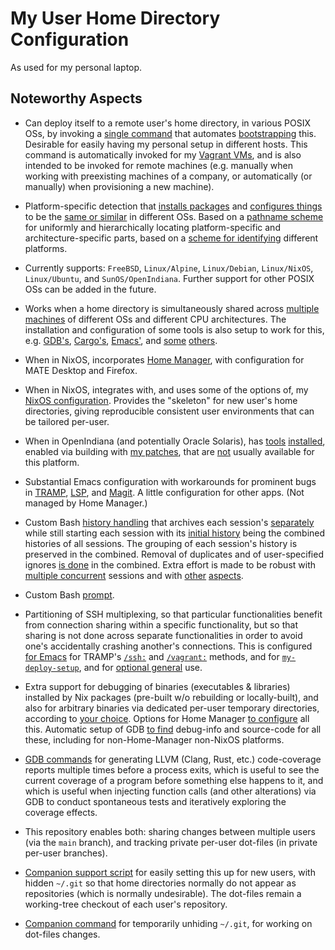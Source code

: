 # My User Home Directory Configuration

As used for my personal laptop.

## Noteworthy Aspects

- Can deploy itself to a remote user's home directory, in various POSIX OSs, by invoking a [single command](https://github.com/DerickEddington/dotfiles/blob/main/.local/bin/my-deploy-setup) that automates [bootstrapping](https://github.com/DerickEddington/dotfiles/tree/main/.local/share/my/deploy-setup/bootstrap) this.  Desirable for easily having my personal setup in different hosts.  This command is automatically invoked for my [Vagrant VMs](https://github.com/DerickEddington/dotfiles/blob/4d4f8663f81fdad2db72266a3a3b7ecf602e21e9/.local/share/my/platform/Vagrantfile#L22), and is also intended to be invoked for remote machines (e.g. manually when working with preexisting machines of a company, or automatically (or manually) when provisioning a new machine).

- Platform-specific detection that [installs packages](https://github.com/DerickEddington/dotfiles/blob/main/.local/bin/my-install-desired-packages) and [configures things](https://github.com/DerickEddington/dotfiles/tree/main/.config/my/deploy-setup/hooks) to be the [same or similar](https://github.com/DerickEddington/dotfiles/blob/main/.config/my/platform/config.bash) in different OSs.  Based on a [pathname scheme](https://github.com/DerickEddington/dotfiles/tree/main/.local/share/my/platform) for uniformly and hierarchically locating platform-specific and architecture-specific parts, based on a [scheme for identifying](https://github.com/DerickEddington/dotfiles/blob/4d4f8663f81fdad2db72266a3a3b7ecf602e21e9/.local/share/my/sh/helpers.sh#L309) different platforms.

- Currently supports: `FreeBSD`, `Linux/Alpine`, `Linux/Debian`, `Linux/NixOS`, `Linux/Ubuntu`,
  and `SunOS/OpenIndiana`.  Further support for other POSIX OSs can be added in the future.

- Works when a home directory is simultaneously shared across [multiple machines](https://github.com/DerickEddington/dotfiles/blob/4d4f8663f81fdad2db72266a3a3b7ecf602e21e9/.config/my/env/profile.sh#L112) of different OSs and different CPU architectures.  The installation and configuration of some tools is also setup to work for this, e.g.   [GDB's](https://github.com/DerickEddington/dotfiles/blob/4d4f8663f81fdad2db72266a3a3b7ecf602e21e9/.config/gdb/my/platform.py#L51), [Cargo's](https://github.com/DerickEddington/dotfiles/blob/4d4f8663f81fdad2db72266a3a3b7ecf602e21e9/.config/my/env/profile.sh#L185),
[Emacs'](https://github.com/DerickEddington/dotfiles/blob/4d4f8663f81fdad2db72266a3a3b7ecf602e21e9/.config/emacs/my/early-init.el#L25), and [some](https://github.com/DerickEddington/dotfiles/blob/4d4f8663f81fdad2db72266a3a3b7ecf602e21e9/.local/share/my/platform/packages.bash#L450) [others](https://github.com/DerickEddington/dotfiles/blob/4d4f8663f81fdad2db72266a3a3b7ecf602e21e9/.local/share/my/platform/packages.bash#L579).

- When in NixOS, incorporates [Home
  Manager](https://github.com/nix-community/home-manager), with configuration
  for MATE Desktop and Firefox.

- When in NixOS, integrates with, and uses some of the options of, my [NixOS
  configuration](https://github.com/DerickEddington/nixos-config).  Provides the
  "skeleton" for new user's home directories, giving reproducible consistent
  user environments that can be tailored per-user.

- When in OpenIndiana (and potentially Oracle Solaris), has [tools](https://github.com/DerickEddington/dotfiles/blob/4d4f8663f81fdad2db72266a3a3b7ecf602e21e9/.config/my/platform/config.bash#L60-L61) [installed](https://github.com/DerickEddington/dotfiles/blob/4d4f8663f81fdad2db72266a3a3b7ecf602e21e9/.local/share/my/platform/packages.bash#L443), enabled via building with [my patches](https://github.com/DerickEddington/dotfiles/tree/main/.local/share/my/platform/SunOS/OpenIndiana), that are [not](http://pkg.openindiana.org/hipster/en/index.shtml) usually available for this platform.

- Substantial Emacs configuration with workarounds for prominent bugs in [TRAMP](https://github.com/DerickEddington/dotfiles/blob/4d4f8663f81fdad2db72266a3a3b7ecf602e21e9/.config/emacs/my/init/tramp.el#L28-L29), [LSP](https://github.com/DerickEddington/dotfiles/blob/4d4f8663f81fdad2db72266a3a3b7ecf602e21e9/.config/emacs/my/init/lsp.el#L16-L28), and [Magit](https://github.com/DerickEddington/dotfiles/blob/4d4f8663f81fdad2db72266a3a3b7ecf602e21e9/.config/emacs/my/init/magit.el#L22-L23).
  A little configuration for other apps.  (Not managed by Home Manager.)

- Custom Bash [history handling](https://github.com/DerickEddington/dotfiles/tree/main/.config/my/bash/interactive/history) that archives each session's [separately](https://github.com/DerickEddington/dotfiles/blob/4d4f8663f81fdad2db72266a3a3b7ecf602e21e9/.config/my/bash/interactive/history/init.bash#L43) while still starting each session with its [initial history](https://github.com/DerickEddington/dotfiles/blob/4d4f8663f81fdad2db72266a3a3b7ecf602e21e9/.config/my/bash/interactive/history/init.bash#L117) being the combined histories of all sessions.  The grouping of each session's history is preserved in the combined.  Removal of duplicates and of user-specified ignores [is done](https://github.com/DerickEddington/dotfiles/blob/4d4f8663f81fdad2db72266a3a3b7ecf602e21e9/.config/my/bash/interactive/history/init.bash#L178) in the combined.  Extra effort is made to be robust with [multiple concurrent](https://github.com/DerickEddington/dotfiles/blob/4d4f8663f81fdad2db72266a3a3b7ecf602e21e9/.config/my/bash/interactive/history/init.bash#L86) sessions and with [other](https://github.com/DerickEddington/dotfiles/blob/4d4f8663f81fdad2db72266a3a3b7ecf602e21e9/.config/my/bash/interactive/history/init.bash#L181) [aspects](https://github.com/DerickEddington/dotfiles/blob/4d4f8663f81fdad2db72266a3a3b7ecf602e21e9/.config/my/bash/interactive/history/init.bash#L202).

- Custom Bash [prompt](https://github.com/DerickEddington/dotfiles/blob/main/.config/my/bash/interactive/prompt.bash).

- Partitioning of SSH multiplexing, so that particular functionalities benefit
  from connection sharing within a specific functionality, but so that sharing
  is not done across separate functionalities in order to avoid one's
  accidentally crashing another's connections.  This is configured [for Emacs](https://github.com/DerickEddington/dotfiles/blob/main/.config/emacs/my/lib/my-ssh.el) for TRAMP's [`/ssh:`](https://github.com/DerickEddington/dotfiles/blob/4d4f8663f81fdad2db72266a3a3b7ecf602e21e9/.config/emacs/my/lib/my-tramp.el#L34) and [`/vagrant:`](https://github.com/DerickEddington/dotfiles/blob/4d4f8663f81fdad2db72266a3a3b7ecf602e21e9/.config/emacs/my/lib/my-tramp.el#L68) methods, and for [`my-deploy-setup`](https://github.com/DerickEddington/dotfiles/blob/4d4f8663f81fdad2db72266a3a3b7ecf602e21e9/.local/bin/my-deploy-setup#L72), and for [optional general](https://github.com/DerickEddington/dotfiles/blob/4d4f8663f81fdad2db72266a3a3b7ecf602e21e9/.ssh/config#L50) use.

- Extra support for debugging of binaries (executables & libraries) installed by Nix packages (pre-built w/o rebuilding or locally-built), and also for arbitrary binaries via dedicated per-user temporary directories, according to [your choice](https://github.com/DerickEddington/dotfiles/blob/4d4f8663f81fdad2db72266a3a3b7ecf602e21e9/.config/home-manager/home.nix#L46).  Options for Home Manager [to configure](https://github.com/DerickEddington/dotfiles/blob/main/.config/home-manager/common/debugging.nix) all this.  Automatic setup of GDB [to find](https://github.com/DerickEddington/dotfiles/blob/4d4f8663f81fdad2db72266a3a3b7ecf602e21e9/.config/gdb/my/platform.py#L57) debug-info and source-code for all these, including for non-Home-Manager non-NixOS platforms.

- [GDB commands](https://github.com/DerickEddington/dotfiles/blob/main/.config/gdb/my/cov)
  for generating LLVM (Clang, Rust, etc.) code-coverage reports
  multiple times before a process exits, which is useful to see the current
  coverage of a program before something else happens to it, and which is useful
  when injecting function calls (and other alterations) via GDB to conduct
  spontaneous tests and iteratively exploring the coverage effects.

- This repository enables both: sharing changes between multiple users (via the
  `main` branch), and tracking private per-user dot-files (in private per-user
  branches).

- [Companion support
  script](https://github.com/DerickEddington/nixos-config/blob/main/users/setup-home)
  for easily setting this up for new users, with hidden `~/.git` so that home
  directories normally do not appear as repositories (which is normally
  undesirable).  The dot-files remain a working-tree checkout of each user's
  repository.

- [Companion
  command](https://github.com/DerickEddington/dotfiles/blob/main/.local/bin/with-unhidden-gitdir)
  for temporarily unhiding `~/.git`, for working on dot-files changes.
